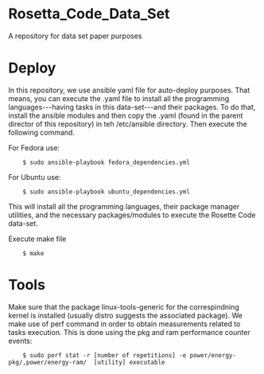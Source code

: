 # Rosetta_Code_Data_Set
A repository for data set paper purposes


# Deploy 
In this repository, we use ansible yaml file for auto-deploy purposes. That means, you can execute the .yaml file to install all the programming languages---having tasks in this data-set---and their packages. To do that, install the ansible modules and then copy the .yaml (found in the parent director of this repository) in teh /etc/ansible directory. Then execute the following command.

For Fedora use:
	
		$ sudo ansible-playbook fedora_dependencies.yml
	
For Ubuntu use:
	
		$ sudo ansible-playbook ubuntu_dependencies.yml


This will install all the programming languages, their package manager utilities, and the necessary packages/modules to execute the Rosette Code data-set.

Execute make file

		$ make


# Tools 
Make sure that the package linux-tools-generic for the correspindning kernel is installed (usually distro suggests the associated package).
We make use of perf command in order to obtain measurements related to tasks execution.
This is done using the pkg and ram performance counter events:

		$ sudo perf stat -r [number of repetitions] -e power/energy-pkg/,power/energy-ram/  [utility] executable
